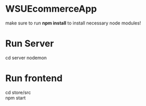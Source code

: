 # WSUEcommerceApp

make sure to run **npm install** to install necessary node modules!

# Run Server
cd server
nodemon

# Run frontend
cd store/src  
npm start
